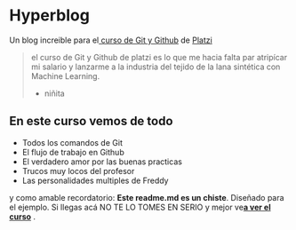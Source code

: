 # Hyperblog
Un blog increible para el[ curso de Git y Github](https://platzi.com/cursos/git-github/ " cursode Git y Github") de [Platzi](https://platzi.com/ "Platzi")
> el curso de Git y Github de platzi es lo que me hacia falta par atripícar mi salario y lanzarme a la industria del tejido de la lana sintética con Machine Learning.
> - niñita

## En este curso vemos de todo
* Todos los comandos de Git
* El flujo de trabajo en Github
* El verdadero amor por las buenas practicas
* Trucos muy locos del profesor
* Las personalidades multiples de Freddy

y como amable recordatorio: **Este readme.md es un chiste**. Diseñado para el ejemplo. Si llegas acá NO TE LO TOMES EN SERIO  y mejor ve[**a ver el curso**](https/://platzi.com/ "a ver el curso") .
